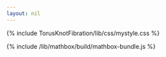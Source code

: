 ```yaml
---
layout: nil
---
```


{% include TorusKnotFibration/lib/css/mystyle.css %}

{% include /lib/mathbox/build/mathbox-bundle.js %}

